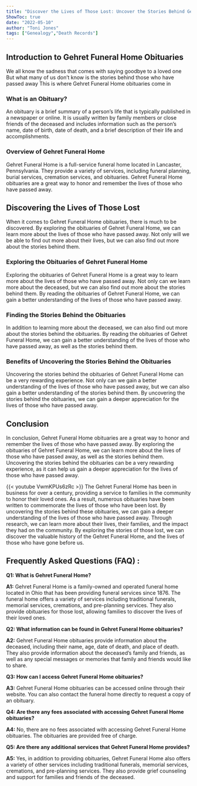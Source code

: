 ```yaml
---
title: "Discover the Lives of Those Lost: Uncover the Stories Behind Gehret Funeral Home Obituaries"
ShowToc: true 
date: "2022-05-10"
author: "Toni Jones" 
tags: ["Genealogy","Death Records"]
---
```

## Introduction to Gehret Funeral Home Obituaries

We all know the sadness that comes with saying goodbye to a loved one But what many of us don’t know is the stories behind those who have passed away This is where Gehret Funeral Home obituaries come in

### What is an Obituary?

An obituary is a brief summary of a person’s life that is typically published in a newspaper or online. It is usually written by family members or close friends of the deceased and includes information such as the person’s name, date of birth, date of death, and a brief description of their life and accomplishments.

### Overview of Gehret Funeral Home

Gehret Funeral Home is a full-service funeral home located in Lancaster, Pennsylvania. They provide a variety of services, including funeral planning, burial services, cremation services, and obituaries. Gehret Funeral Home obituaries are a great way to honor and remember the lives of those who have passed away.

## Discovering the Lives of Those Lost

When it comes to Gehret Funeral Home obituaries, there is much to be discovered. By exploring the obituaries of Gehret Funeral Home, we can learn more about the lives of those who have passed away. Not only will we be able to find out more about their lives, but we can also find out more about the stories behind them.

### Exploring the Obituaries of Gehret Funeral Home

Exploring the obituaries of Gehret Funeral Home is a great way to learn more about the lives of those who have passed away. Not only can we learn more about the deceased, but we can also find out more about the stories behind them. By reading the obituaries of Gehret Funeral Home, we can gain a better understanding of the lives of those who have passed away.

### Finding the Stories Behind the Obituaries

In addition to learning more about the deceased, we can also find out more about the stories behind the obituaries. By reading the obituaries of Gehret Funeral Home, we can gain a better understanding of the lives of those who have passed away, as well as the stories behind them.

### Benefits of Uncovering the Stories Behind the Obituaries

Uncovering the stories behind the obituaries of Gehret Funeral Home can be a very rewarding experience. Not only can we gain a better understanding of the lives of those who have passed away, but we can also gain a better understanding of the stories behind them. By uncovering the stories behind the obituaries, we can gain a deeper appreciation for the lives of those who have passed away.

## Conclusion

In conclusion, Gehret Funeral Home obituaries are a great way to honor and remember the lives of those who have passed away. By exploring the obituaries of Gehret Funeral Home, we can learn more about the lives of those who have passed away, as well as the stories behind them. Uncovering the stories behind the obituaries can be a very rewarding experience, as it can help us gain a deeper appreciation for the lives of those who have passed away.

{{< youtube VwmKPUs6zRc >}} 
The Gehret Funeral Home has been in business for over a century, providing a service to families in the community to honor their loved ones. As a result, numerous obituaries have been written to commemorate the lives of those who have been lost. By uncovering the stories behind these obituaries, we can gain a deeper understanding of the lives of those who have passed away. Through research, we can learn more about their lives, their families, and the impact they had on the community. By exploring the stories of those lost, we can discover the valuable history of the Gehret Funeral Home, and the lives of those who have gone before us.

## Frequently Asked Questions (FAQ) :
**Q1: What is Gehret Funeral Home?**

**A1:** Gehret Funeral Home is a family-owned and operated funeral home located in Ohio that has been providing funeral services since 1876. The funeral home offers a variety of services including traditional funerals, memorial services, cremations, and pre-planning services. They also provide obituaries for those lost, allowing families to discover the lives of their loved ones.

**Q2: What information can be found in Gehret Funeral Home obituaries?**

**A2:** Gehret Funeral Home obituaries provide information about the deceased, including their name, age, date of death, and place of death. They also provide information about the deceased’s family and friends, as well as any special messages or memories that family and friends would like to share. 

**Q3: How can I access Gehret Funeral Home obituaries?**

**A3:** Gehret Funeral Home obituaries can be accessed online through their website. You can also contact the funeral home directly to request a copy of an obituary. 

**Q4: Are there any fees associated with accessing Gehret Funeral Home obituaries?**

**A4:** No, there are no fees associated with accessing Gehret Funeral Home obituaries. The obituaries are provided free of charge. 

**Q5: Are there any additional services that Gehret Funeral Home provides?**

**A5:** Yes, in addition to providing obituaries, Gehret Funeral Home also offers a variety of other services including traditional funerals, memorial services, cremations, and pre-planning services. They also provide grief counseling and support for families and friends of the deceased.



